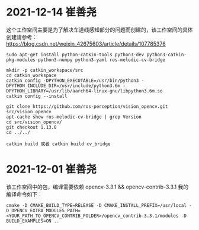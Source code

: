 # 2021-12-14 崔善尧

这个工作空间主要是为了解决车道线感知部分的问题而创建的，该工作空间的具体创建请参考：https://blog.csdn.net/weixin_42675603/article/details/107785376

```
sudo apt-get install python-catkin-tools python3-dev python3-catkin-pkg-modules python3-numpy python3-yaml ros-melodic-cv-bridge

mkdir -p catkin_workspace/src
cd catkin_workspace
catkin config -DPYTHON_EXECUTABLE=/usr/bin/python3 -DPYTHON_INCLUDE_DIR=/usr/include/python3.6m -DPYTHON_LIBRARY=/usr/lib/aarch64-linux-gnu/libpython3.6m.so
catkin config --install

git clone https://github.com/ros-perception/vision_opencv.git src/vision_opencv
apt-cache show ros-melodic-cv-bridge | grep Version
cd src/vision_opencv/
git checkout 1.13.0
cd ../../

catkin build 或者 catkin build cv_bridge
```




# 2021-12-01 崔善尧

该工作空间中的包，编译需要依赖 opencv-3.3.1 && opencv-contrib-3.3.1
我的编译命令如下：
```
cmake -D CMAKE_BUILD_TYPE=RELEASE -D CMAKE_INSTALL_PREFIX=/usr/local -D OPENCV_EXTRA_MODULES_PATH=<YOUR_PATH_TO_OPENCV_CONTRIB_FOLDER>/opencv_contrib-3.3.1/modules -D BUILD_EXAMPLES=ON ..
```

